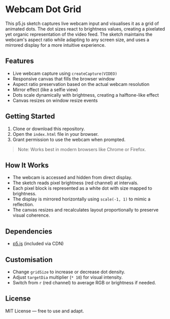 # Webcam Dot Grid

This p5.js sketch captures live webcam input and visualises it as a grid of animated dots. The dot sizes react to brightness values, creating a pixelated yet organic representation of the video feed. The sketch maintains the webcam's aspect ratio while adapting to any screen size, and uses a mirrored display for a more intuitive experience.

## Features

- Live webcam capture using `createCapture(VIDEO)`
- Responsive canvas that fills the browser window
- Aspect ratio preservation based on the actual webcam resolution
- Mirror effect (like a selfie view)
- Dots scale dynamically with brightness, creating a halftone-like effect
- Canvas resizes on window resize events

## Getting Started

1. Clone or download this repository.
2. Open the `index.html` file in your browser.
3. Grant permission to use the webcam when prompted.

> Note: Works best in modern browsers like Chrome or Firefox.

## How It Works

- The webcam is accessed and hidden from direct display.
- The sketch reads pixel brightness (red channel) at intervals.
- Each pixel block is represented as a white dot with size mapped to brightness.
- The display is mirrored horizontally using `scale(-1, 1)` to mimic a reflection.
- The canvas resizes and recalculates layout proportionally to preserve visual coherence.

## Dependencies

- [p5.js](https://p5js.org/) (included via CDN)

## Customisation

- Change `gridSize` to increase or decrease dot density.
- Adjust `targetDia` multiplier (`* 10`) for visual intensity.
- Switch from `r` (red channel) to average RGB or brightness if needed.

## License

MIT License — free to use and adapt.
